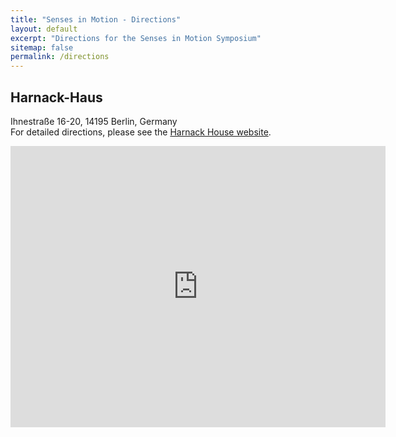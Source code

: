 ```yaml
---
title: "Senses in Motion - Directions"
layout: default
excerpt: "Directions for the Senses in Motion Symposium"
sitemap: false
permalink: /directions
---
```


<div class="col-sm-12 text-center">
<h2>Harnack-Haus</h2>
<p>
Ihnestraße 16-20, 14195 Berlin, Germany<br/>
For detailed directions, please see the <a href="https://www.harnackhaus-berlin.mpg.de/contact/directions">Harnack House website</a>.</p>

<iframe src="https://www.google.com/maps/embed?pb=!1m18!1m12!1m3!1d2431.6343960967138!2d13.276748912054241!3d52.44953734132766!2m3!1f0!2f0!3f0!3m2!1i1024!2i768!4f13.1!3m3!1m2!1s0x47a85a6aad797dcf%3A0x5ecb2099f77ff4d3!2sHarnack-Haus%20-%20Tagungsst%C3%A4tte%20der%20Max-Planck-Gesellschaft%20zur%20F%C3%B6rderung%20der%20Wissenschaften%20e.V.!5e0!3m2!1sen!2suk!4v1700818380112!5m2!1sen!2suk" width="600" height="450" style="border:0;" allowfullscreen="" loading="lazy" referrerpolicy="no-referrer-when-downgrade"></iframe>

<br/>
</div>

